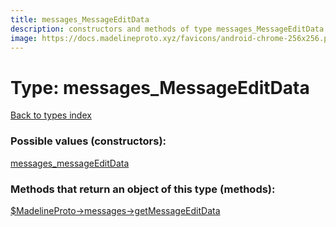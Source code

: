 ```yaml
---
title: messages_MessageEditData
description: constructors and methods of type messages_MessageEditData
image: https://docs.madelineproto.xyz/favicons/android-chrome-256x256.png
---
```

# Type: messages\_MessageEditData  
[Back to types index](index.md)



### Possible values (constructors):

[messages\_messageEditData](../constructors/messages_messageEditData.md)  



### Methods that return an object of this type (methods):

[$MadelineProto->messages->getMessageEditData](../methods/messages_getMessageEditData.md)  



